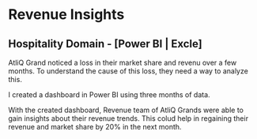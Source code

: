 # Revenue Insights
 
## Hospitality Domain - [Power BI | Excle]

AtliQ Grand noticed a loss in their market share and revenu over a few months. To understand the cause of this loss, they need a way to analyze this.

I created a dashboard in Power BI using three months of data.

With the created dashboard, Revenue team of AtliQ Grands were able to gain insights about their revenue trends. This colud help in regaining their revenue and market share by 20% in the next month.
